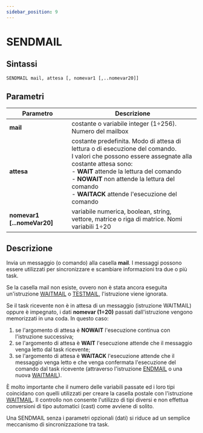 ```yaml
---
sidebar_position: 9
---
```


# SENDMAIL

## Sintassi

  ```
SENDMAIL mail, attesa [, nomevar1 [,..nomevar20]]
  ```

## Parametri
|Parametro                    | Descrizione                                                                                           |                
|-----------------------------|-------------------------------------------------------------------------------------------------------|
| **mail**                    | costante o variabile integer (1÷256). Numero del mailbox                                              |       
| **attesa**                  | costante predefinita. Modo di attesa di lettura o di esecuzione del comando.<br/>I valori che possono essere assegnate alla costante attesa sono: <br/>- **WAIT** attende la lettura del comando <br/>- **NOWAIT** non attende la lettura del comando <br/>- **WAITACK** attende l'esecuzione del comando |       
| **nomevar1 [...nomeVar20]** | variabile numerica, boolean, string, vettore, matrice o riga di matrice. Nomi variabili 1÷20          |  

## Descrizione
Invia un messaggio (o comando) alla casella **mail**. I messaggi possono essere utilizzati per sincronizzare e scambiare informazioni tra due o più task.

Se la casella mail non esiste, ovvero non è stata ancora eseguita un'istruzione [WAITMAIL](./WAITMAIL.md) o [TESTMAIL](../Gestione-di-flusso/TESTMAIL.md), l'istruzione viene ignorata.

Se il task ricevente non è in attesa di un messaggio (istruzione WAITMAIL) oppure è impegnato, i dati **nomevar (1÷20)** passati dall'istruzione vengono memorizzati in una coda. In questo caso:
1.	se l'argomento di attesa è **NOWAIT** l'esecuzione continua con l'istruzione successiva;
2.	se l'argomento di attesa è **WAIT** l'esecuzione attende che il messaggio venga letto dal task ricevente;
3.	se l'argomento di attesa è **WAITACK** l'esecuzione attende che il messaggio venga letto e che venga confermata l'esecuzione del comando dal task ricevente (attraverso l'istruzione [ENDMAIL](./ENDMAIL.md) o una nuova [WAITMAIL](./WAITMAIL.md)).

È molto importante che il numero delle variabili passate ed i loro tipi coincidano con quelli utilizzati per creare la casella postale con l'istruzione [WAITMAIL](./WAITMAIL.md). Il controllo non consente l'utilizzo di tipi diversi e non effettua conversioni di tipo automatici (cast) come avviene di solito.

Una SENDMAIL senza i parametri opzionali (dati) si riduce ad un semplice meccanismo di sincronizzazione tra task. 